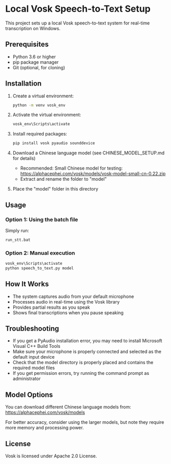# Local Vosk Speech-to-Text Setup

This project sets up a local Vosk speech-to-text system for real-time transcription on Windows.

## Prerequisites

- Python 3.6 or higher
- pip package manager
- Git (optional, for cloning)

## Installation

1. Create a virtual environment:
   ```cmd
   python -m venv vosk_env
   ```

2. Activate the virtual environment:
   ```cmd
   vosk_env\Scripts\activate
   ```

3. Install required packages:
   ```cmd
   pip install vosk pyaudio sounddevice
   ```

4. Download a Chinese language model (see CHINESE_MODEL_SETUP.md for details)
   - Recommended: Small Chinese model for testing: https://alphacephei.com/vosk/models/vosk-model-small-cn-0.22.zip
   - Extract and rename the folder to "model"

5. Place the "model" folder in this directory

## Usage

### Option 1: Using the batch file
Simply run:
```cmd
run_stt.bat
```

### Option 2: Manual execution
```cmd
vosk_env\Scripts\activate
python speech_to_text.py model
```

## How It Works

- The system captures audio from your default microphone
- Processes audio in real-time using the Vosk library
- Provides partial results as you speak
- Shows final transcriptions when you pause speaking

## Troubleshooting

- If you get a PyAudio installation error, you may need to install Microsoft Visual C++ Build Tools
- Make sure your microphone is properly connected and selected as the default input device
- Check that the model directory is properly placed and contains the required model files
- If you get permission errors, try running the command prompt as administrator

## Model Options

You can download different Chinese language models from:
https://alphacephei.com/vosk/models

For better accuracy, consider using the larger models, but note they require more memory and processing power.

## License

Vosk is licensed under Apache 2.0 License.